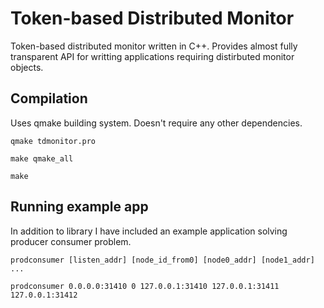 # Token-based Distributed Monitor

Token-based distributed monitor written in C++. Provides almost fully transparent API for writting applications requiring distirbuted monitor objects. 

## Compilation
Uses qmake building system. Doesn't require any other dependencies.

`
qmake tdmonitor.pro
`

`
make qmake_all
`

`
make
`

## Running example app
In addition to library I have included an example application solving producer consumer problem.


`
prodconsumer [listen_addr] [node_id_from0] [node0_addr] [node1_addr] ...
`

`
prodconsumer 0.0.0.0:31410 0 127.0.0.1:31410 127.0.0.1:31411 127.0.0.1:31412
`

